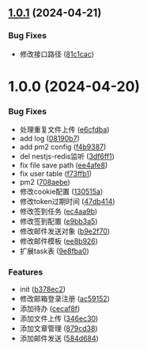 ## [1.0.1](https://github.com/abner-forever/nest-server/compare/v1.0.0...v1.0.1) (2024-04-21)


### Bug Fixes

*  修改接口路径 ([81c1cac](https://github.com/abner-forever/nest-server/commit/81c1cacaee56c5ccead1e890e6a632159ef54faa))

# 1.0.0 (2024-04-20)


### Bug Fixes

*  处理重复文件上传 ([e6cfdba](https://github.com/abner-forever/nest-server/commit/e6cfdbae047d78f9d87417f61a0a8000249f2910))
* add log ([08190b7](https://github.com/abner-forever/nest-server/commit/08190b71bb2dca87f4860b0fc3f00ef412e73860))
* add pm2 config ([f4b9387](https://github.com/abner-forever/nest-server/commit/f4b9387acdba38cb694e4158b147bcc79c718f26))
* del nestjs-redis监听 ([3df6ff1](https://github.com/abner-forever/nest-server/commit/3df6ff1a24fbaa58198f3afe3371c45c1abfcd22))
* fix file save path ([ee4afe8](https://github.com/abner-forever/nest-server/commit/ee4afe878fd5d042bf323f97599fda05a2662b07))
* fix user table ([f73ffb1](https://github.com/abner-forever/nest-server/commit/f73ffb1425dff58aa5a1e235dd8b4d3ddaa902b7))
* pm2 ([708aebe](https://github.com/abner-forever/nest-server/commit/708aebea9f7fc54aa5b59fdbcb5de6587ec4dc7e))
* 修改cookie配置 ([130515a](https://github.com/abner-forever/nest-server/commit/130515af7723f85a8b55ab8b9782244e504e523e))
* 修改token过期时间 ([47db414](https://github.com/abner-forever/nest-server/commit/47db41483b8e230c9c329b9e64b8f8a4aff44a65))
* 修改签到任务 ([ec4aa9b](https://github.com/abner-forever/nest-server/commit/ec4aa9b5e7e28a599434a4250b1ac8506bf37877))
* 修改签到配置 ([e9bb3a5](https://github.com/abner-forever/nest-server/commit/e9bb3a5e40346b2954a1155e06ac66e79e91ac85))
* 修改邮件发送对象 ([b9e2f70](https://github.com/abner-forever/nest-server/commit/b9e2f702d067287cb9b4a11d2055a6acf69fe390))
* 修改邮件模板 ([ee8b926](https://github.com/abner-forever/nest-server/commit/ee8b926774966c24974000366d93ecf45e08e5e0))
* 扩展task表 ([9e8fba0](https://github.com/abner-forever/nest-server/commit/9e8fba085c9a06d24452d0dff417ca0bf0f8a85c))


### Features

* init ([b378ec2](https://github.com/abner-forever/nest-server/commit/b378ec2defbb37e7c04a33585eb9d230a235a612))
* 修改邮箱登录注册 ([ac59152](https://github.com/abner-forever/nest-server/commit/ac5915261f3086033eb2fca9d08ccb5932207023))
* 添加待办 ([cecaf8f](https://github.com/abner-forever/nest-server/commit/cecaf8f85980d7684f56466f8dd3ea14586905c3))
* 添加文件上传 ([346ec30](https://github.com/abner-forever/nest-server/commit/346ec30177c3fe68fa410b253b5c256f12c5aa93))
* 添加文章管理 ([879cd38](https://github.com/abner-forever/nest-server/commit/879cd385dc4472f2310e7e3bd5583f438cfb5387))
* 添加邮件发送 ([584d684](https://github.com/abner-forever/nest-server/commit/584d6849ebd7d33ff1daa6df0d8257c997109137))
